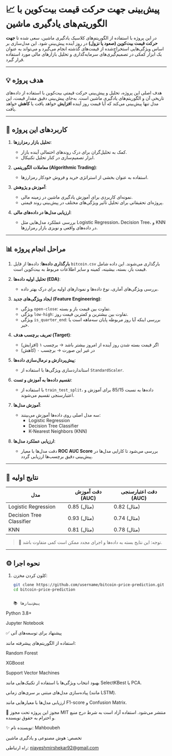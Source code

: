 # 📈 پیش‌بینی جهت حرکت قیمت بیت‌کوین با الگوریتم‌های یادگیری ماشین

در این پروژه با استفاده از الگوریتم‌های کلاسیک یادگیری ماشین، سعی شده تا **جهت حرکت قیمت بیت‌کوین (صعود یا نزول)** در روز آینده پیش‌بینی شود. این مدل‌سازی بر اساس ویژگی‌هایی استخراج‌شده از قیمت‌های گذشته انجام می‌گیرد و می‌تواند به عنوان یک ابزار کمکی در تصمیم‌گیری‌های سرمایه‌گذاری و تحلیل بازارهای مالی مورد استفاده قرار گیرد.

---

## 💡 هدف پروژه

هدف اصلی این پروژه، تحلیل و پیش‌بینی حرکت قیمتی بیت‌کوین با استفاده از داده‌های تاریخی آن و الگوریتم‌های یادگیری ماشین است. به‌جای پیش‌بینی دقیق مقدار قیمت، این مدل تنها پیش‌بینی می‌کند که آیا قیمت روز آینده **افزایش** خواهد یافت یا **کاهش** خواهد یافت.

---

## 🎯 کاربردهای این پروژه

1. **تحلیل بازار رمزارزها**:
   - کمک به تحلیل‌گران برای درک روندهای احتمالی آینده بازار.
   - ابزار تصمیم‌سازی در کنار تحلیل تکنیکال.

2. **معاملات الگوریتمی (Algorithmic Trading)**:
   - استفاده به عنوان بخشی از استراتژی خرید و فروش خودکار رمزارزها.

3. **آموزش و پژوهش**:
   - نمونه‌ای کاربردی برای آموزش یادگیری ماشین در زمینه مالی.
   - پروژه‌ای تحقیقاتی برای تحلیل تأثیر ویژگی‌های مختلف در پیش‌بینی روند قیمتی.

4. **ارزیابی مدل‌ها در داده‌های مالی**:
   - بررسی عملکرد مدل‌هایی مثل Logistic Regression، Decision Tree، و KNN در داده‌های واقعی و نویزی بازار رمزارزها.

---

## 📊 مراحل انجام پروژه

1. **بارگذاری داده‌ها**: داده‌ها از فایل `bitcoin.csv` بارگذاری می‌شوند. این داده شامل قیمت باز، بسته، بیشینه، کمینه و سایر اطلاعات مربوط به بیت‌کوین است.

2. **تحلیل اولیه داده‌ها (EDA)**:
   - بررسی ویژگی‌های آماری، نوع داده‌ها و نمودارهای اولیه برای درک بهتر داده.

3. **ایجاد ویژگی‌های جدید (Feature Engineering)**:
   - ویژگی `open-close`: تفاوت بین قیمت باز و بسته.
   - ویژگی `low-high`: تفاوت بین بیشترین و کمترین قیمت روز.
   - ویژگی `is_quarter_end`: بررسی اینکه آیا روز مربوطه پایان سه‌ماهه است یا خیر.

4. **تعریف برچسب هدف (Target)**:
   - اگر قیمت بسته شدن روز آینده از امروز بیشتر باشد → برچسب ۱ (افزایش)
   - در غیر این صورت → برچسب ۰ (کاهش)

5. **پیش‌پردازش و نرمال‌سازی داده‌ها**:
   - استانداردسازی ویژگی‌ها با استفاده از `StandardScaler`.

6. **تقسیم داده‌ها به آموزش و تست**:
   - با استفاده از `train_test_split`، داده‌ها به نسبت 85/15 برای آموزش و اعتبارسنجی تقسیم می‌شوند.

7. **آموزش مدل‌ها**:
   - سه مدل اصلی روی داده‌ها آموزش می‌بینند:
     - Logistic Regression
     - Decision Tree Classifier
     - K-Nearest Neighbors (KNN)

8. **ارزیابی عملکرد مدل‌ها**:
   - دقت مدل‌ها با معیار **ROC AUC Score** بررسی می‌شود تا کارایی مدل‌ها در پیش‌بینی دقیق برچسب‌ها ارزیابی گردد.

---

## 🧪 نتایج اولیه

| مدل                     | دقت آموزش (AUC) | دقت اعتبارسنجی (AUC) |
|-------------------------|------------------|------------------------|
| Logistic Regression     | 0.85 (مثال)      | 0.82 (مثال)            |
| Decision Tree Classifier| 0.93 (مثال)      | 0.74 (مثال)            |
| KNN                     | 0.81 (مثال)      | 0.78 (مثال)            |

> 🔎 توجه: این نتایج بسته به داده‌ها و اجرای مجدد ممکن است کمی متفاوت باشد.

---

## ⚙️ نحوه اجرا

1. کلون کردن مخزن:
   ```bash
   git clone https://github.com/username/bitcoin-price-prediction.git
   cd bitcoin-price-prediction


   📚 پیش‌نیازها
Python 3.8+

Jupyter Notebook


✅ پیشنهاد برای توسعه‌های آتی


استفاده از الگوریتم‌های پیشرفته مانند:

Random Forest

XGBoost

Support Vector Machines

بهبود انتخاب ویژگی‌ها با استفاده از تکنیک‌هایی مانند SelectKBest یا PCA.

پیاده‌سازی مدل‌های مبتنی بر سری‌های زمانی (مانند LSTM).

ارزیابی مدل‌ها با معیارهایی مانند F1-score و Confusion Matrix.

📜 مجوز
این پروژه تحت مجوز MIT منتشر می‌شود. استفاده آزاد است به شرط درج منبع و احترام به حقوق نویسنده.

✨ نویسنده
نام: Mahboubeh

تخصص: هوش مصنوعی و یادگیری ماشین

راه ارتباطی: niayeshmirshekar92@gmail.com


